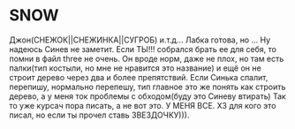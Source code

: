 # SNOW
Джон(СНЕЖОК||СНЕЖИНКА||СУГРОБ) и.т.д...
Лабка готова, но ...
Ну надеюсь Синев не заметит.
Если ТЫ!!! собрался брать ее для себя, то помни в файл three не очень.
Он вроде норм, даже не плох, но там есть палки(тип костыли, но мне не нравится это название) и ещё он не строит дерево через два и более
препятствий.
Если Синька спалит, перепишу, нормально перепешу, тип главное это же понять как строить дерево, а у меня ток проблемы с обходом(буду это
Синеву втирать)
Так то уже курсач пора писать, а не вот это.
У МЕНЯ ВСЕ.
ХЗ для кого это писал, но если ты прочел ставь ЗВЕЗДОЧКУ))).
